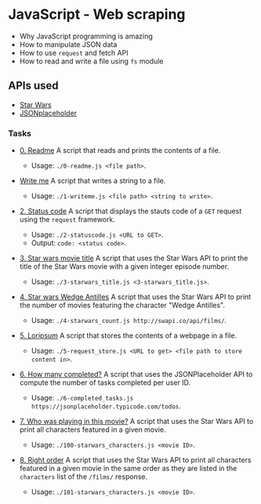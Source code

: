 # JavaScript - Web scraping

- Why JavaScript programming is amazing
- How to manipulate JSON data
- How to use `request` and fetch API
- How to read and write a file using `fs` module

## APIs used
- [Star Wars](https://swapi-api.hbtn.io/)
- [JSONplaceholder](https://jsonplaceholder.typicode.com)

### Tasks

* [0. Readme](./0-readme.js)
  A script that reads and prints the
  contents of a file.
  * Usage: `./0-readme.js <file path>`.

* [Write me](./0-readme.js)
  A script that writes a string to a
  file.
  * Usage: `./1-writeme.js <file path> <string to write>`.

* [2. Status code](./2-statuscode.js)
  A script that displays the stauts code of a `GET` request using the `request` framework.
  * Usage: `./2-statuscode.js <URL to GET>`.
  * Output: `code: <status code>`.

* [3. Star wars movie title](./3-starwars_title.js)
  A script that uses the Star Wars API to print the title of the Star Wars movie with a given integer episode
  number.
  * Usage: `./3-starwars_title.js <3-starwars_title.js>`.

* [4. Star wars Wedge Antilles](./4-starwars_count.js)
  A script that uses the Star Wars API to print the number of movies featuring the character "Wedge Antilles".
  * Usage: `./4-starwars_count.js http://swapi.co/api/films/`.

* [5. Loripsum](./5-request_store.js)
  A script that stores the contents of a webpage in a file.
  * Usage: `./5-request_store.js <URL to get> <file path to store content in>`.

* [6. How many completed?](./6-completed_tasks.js)
   A script that uses the JSONPlaceholder API to compute the number of tasks completed per user ID.
  * Usage: `./6-completed_tasks.js https://jsonplaceholder.typicode.com/todos`.

* [7. Who was playing in this movie?](./100-starwars_characters.js)
  A script that uses the Star Wars API to print all characters featured in a given movie.
  * Usage: `./100-starwars_characters.js <movie ID>`.

* [8. Right order](./101-starwars_characters.js)
  A script that uses the Star Wars API to print all characters featured in a given movie in
  the same order as they are listed in the `characters` list of the `/films/` response.
  * Usage: `./101-starwars_characters.js <movie ID>`.
